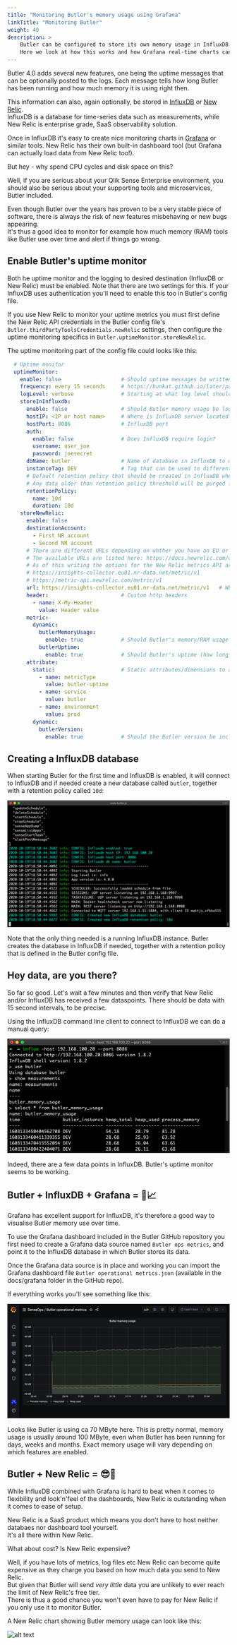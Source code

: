 ```yaml
---
title: "Monitoring Butler's memory usage using Grafana"
linkTitle: "Monitoring Butler"
weight: 40
description: >
    Butler can be configured to store its own memory usage in InfluxDB.  
    Here we look at how this works and how Grafana real-time charts can be created.
---
```


Butler 4.0 adds several new features, one being the uptime messages that can be optionally posted to the logs. Each message tells how long Butler has been running and how much memory it is using right then.

This information can also, again optionally, be stored in [InfluxDB](https://docs.influxdata.com/influxdb/v1.8/) or [New Relic](https://newrelic.com).  
InfluxDB is a database for time-series data such as measurements, while New Relic is enterprise grade, SaaS observability solution.

Once in InfluxDB it's easy to create nice monitoring charts in [Grafana](https://grafana.com/) or similar tools. New Relic has their own built-in dashboard tool (but Grafana can actually load data from New Relic too!).

But hey - why spend CPU cycles and disk space on this?

Well, if you are serious about your Qlik Sense Enterprise environment, you should also be serious about your supporting tools and microservices, Butler included.

Even though Butler over the years has proven to be a very stable piece of software, there is always the risk of new features misbehaving or new bugs appearing.  
It's thus a good idea to monitor for example how much memory (RAM) tools like Butler use over time and alert if things go wrong.

## Enable Butler's uptime monitor

Both he uptime monitor and the logging to desired destination (InfluxDB or New Relic) must be enabled. Note that there are two settings for this. If your InfluxDB uses authentication you'll need to enable this too in Butler's config file.

If you use New Relic to monitor your uptime metrics you must first define the New Relic API credentials in the Butler config file's `Butler.thirdPartyToolsCredentials.newRelic` settings, then configure the uptime monitoring specifics in `Butler.uptimeMonitor.storeNewRelic`.

The uptime monitoring part of the config file could looks like this:

```yaml
  # Uptime monitor
  uptimeMonitor:
    enable: false                   # Should uptime messages be written to the console and log files?
    frequency: every 15 seconds     # https://bunkat.github.io/later/parsers.html
    logLevel: verbose               # Starting at what log level should uptime messages be shown?
    storeInInfluxdb: 
      enable: false                 # Should Butler memory usage be logged to InfluxDB?
      hostIP: <IP or host name>     # Where is InfluxDB server located?
      hostPort: 8086                # InfluxDB port
      auth:
        enable: false               # Does InfluxDB require login?
        username: user_joe      
        password: joesecret
      dbName: butler                # Name of database in InfluxDB to which Butler's data is written
      instanceTag: DEV              # Tag that can be used to differentiate data from multiple Butler instances
      # Default retention policy that should be created in InfluxDB when Butler creates a new database there. 
      # Any data older than retention policy threshold will be purged from InfluxDB.
      retentionPolicy:
        name: 10d
        duration: 10d
    storeNewRelic:
      enable: false
      destinationAccount:
        - First NR account
        - Second NR account
      # There are different URLs depending on whther you have an EU or US region New Relic account.
      # The available URLs are listed here: https://docs.newrelic.com/docs/accounts/accounts-billing/account-setup/choose-your-data-center/
      # As of this writing the options for the New Relic metrics API are
      # https://insights-collector.eu01.nr-data.net/metric/v1
      # https://metric-api.newrelic.com/metric/v1 
      url: https://insights-collector.eu01.nr-data.net/metric/v1   # Where should uptime data be sent?
      header:                       # Custom http headers
        - name: X-My-Header
          value: Header value
      metric:
        dynamic:
          butlerMemoryUsage:
            enable: true            # Should Butler's memory/RAM usage be sent to New Relic?
          butlerUptime:
            enable: true            # Should Butler's uptime (how long since it was started) be sent to New Relic?
      attribute: 
        static:                     # Static attributes/dimensions to attach to the data sent to New Relic.
          - name: metricType
            value: butler-uptime
          - name: service
            value: butler
          - name: environment
            value: prod
        dynamic:
          butlerVersion: 
            enable: true            # Should the Butler version be included in the data sent to New Relic
```

## Creating a InfluxDB database

When starting Butler for the first time and InfluxDB is enabled, it will connect to InfluxDB and if needed create a new database called `butler`, together with a retention policy called `10d`:

![alt text](butler-new-influxdb-1.png "Starting Butler for the first time, InfluxDB database created")  

Note that the only thing needed is a running InfluxDB instance. Butler creates the database in InfluxDB if needed, together with a retention policy that is defined in the Butler config file.

## Hey data, are you there?

So far so good. Let's wait a few minutes and then verify that New Relic and/or InfluxDB has received a few dataspoints. There should be data with 15 second intervals, to be precise.

Using the InfluxDB command line client to connect to InfluxDB we can do a manual query:

![alt text](butler-new-influxdb-2.png "Manual query of Butler data in InfluxDB")  

Indeed, there are a few data points in InfluxDB. Butler's uptime monitor seems to be working.

## Butler + InfluxDB + Grafana = 🎉📈

Grafana has excellent support for InfluxDB, it's therefore a good way to visualise Butler memory use over time.

To use the Grafana dashboard included in the Butler GitHub repository you first need to create a Grafana data source named `Butler ops metrics`, and point it to the InfluxDB database in which Butler stores its data.

Once the Grafana data source is in place and working you can import the Grafana dashboard file `Butler operational metrics.json` (available in the docs/grafana folder in the GitHub repo).

If everything works you'll see something like this:

![alt text](butler-grafana-1.png "Butler memory metrics in Grafana")

Looks like Butler is using ca 70 MByte here. This is pretty normal, memory usage is usually around 100 MByte, even when Butler has been running for days, weeks and months. Exact memory usage will vary depending on which features are enabled.

## Butler + New Relic = 😎🌟

While InfluxDB combined with Grafana is hard to beat when it comes to flexibility and look'n'feel of the dashboards, New Relic is outstanding when it comes to ease of setup.

New Relic is a SaaS product which means you don't have to host neither databaes nor dashboard tool yourself.  
It's all there within New Relic.

What about cost? Is New Relic expensive?

Well, if you have lots of metrics, log files etc New Relic can become quite expensive as they charge you based on how much data you send to New Relic.  
But given that Butler will send *very little* data you are unlikely to ever reach the limit of New Relic's free tier.  
There is thus a good chance you won't even have to pay for New Relic if you only use it to monitor Butler.

A New Relic chart showing Butler memory usage can look like this:

![alt text](/img/butler-memory-usage-new-relic-1.png "Butler memory usage in Grafana dashboard")  

